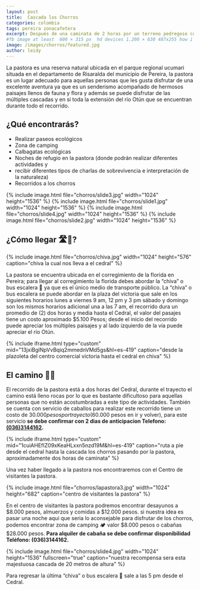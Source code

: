 ```yaml
---
layout: post
title:  Cascada los Chorros
categories: colombia 
tags: pereira zonacafetera
excerpt: Después de una caminata de 2 horas por un terreno pedregoso con el río Otún al costado se llega a esta hermosa cascada de 20 metros de altura, este tesoro  se encuentra oculto en el Santuario de Fauna y Flora Otún Quimbaya, vale la pena visitarla!!.
#fb image at least  600 × 315 px  hd devices 1.200 × 630 487x255 how i see it
image: /images/chorros/featured.jpg
author: leidy
---
```

La pastora es una reserva natural ubicada en el parque regional ucumari situada en el departamento de Risaralda del municipio de Pereira, la pastora es un lugar adecuado para aquellas personas que les gusta disfrutar de una excelente aventura ya que es un senderismo acompañado de hermosos paisajes llenos de fauna y flora y además se puede disfrutar de las múltiples cascadas y en si toda la extensión del río Otún que se encuentran durante todo el recorrido.
 
## ¿Qué encontrarás?
* Realizar paseos ecológicos
* Zona de camping
* Calbagatas ecológicas
* Noches de refugio en la pastora (donde podrán realizar diferentes actividades y
* recibir diferentes tipos de charlas de sobrevivencia e interpretación de la naturaleza)
* Recorridos a los chorros

<amp-carousel 
    width="1024"
    height="1500"
    layout="responsive"
    type="slides"
    autoplay
    delay="2000">
    {% include image.html 
        file="chorros/slide3.jpg" 
        width="1024"
        height="1536"
    %} 
    {% include image.html 
        file="chorros/slide1.jpg" 
        width="1024"
        height="1536"
    %} 
    {% include image.html 
        file="chorros/slide4.jpg" 
        width="1024"
        height="1536"
    %} 
    {% include image.html 
        file="chorros/slide2.jpg" 
        width="1024"
        height="1536"
    %} 
</amp-carousel>

## ¿Cómo llegar 🛣🚌?

{% include image.html 
    file="chorros/chiva.jpg" 
    width="1024"
    height="576"
    caption="chiva la cual nos lleva a el cedral"
%} 

La pastora se encuentra ubicada en el corregimiento de la florida en Pereira; para llegar al corregimiento la florida debes abordar la “chiva” o bus escalera 🚌 ya que es el único medio de transporte público. La “chiva” o bus escalera se puede abordar en la plaza del victoria que sale en los siguientes horarios lunes a viernes 9 am, 12 pm y 3 pm sábado y domingo son los mismos horarios adicional una a las 7 am, el recorrido dura un promedio de (2) dos horas y media hasta el Cedral, el valor del pasajes tiene un costo aproximado $5.100 Pesos; desde el inicio del recorrido puede apreciar los múltiples paisajes y al lado izquierdo de la vía puede apreciar el río Otún.

{% include iframe.html
    type="custom"
    mid="13jxiBglNpVvBqiq2mmednVMd5gs&hl=es-419"
    caption="desde  la plazoleta del centro comercial victoria hasta el cedral en chiva"
%}

## El camino 🏃🏽

El recorrido de la pastora está a dos horas del Cedral, durante el trayecto el camino está lleno rocas por lo que es bastante dificultoso para aquellas personas que no están acostumbradas a este tipo de actividades. También se cuenta con servicio de caballos para realizar este recorrido tiene un costo de $30.000 pesos por trayecto ($60.000 pesos en ir y volver), para este servicio __se debe confirmar con 2 dias de anticipacion Telefono: <a href="tel:0363144162">(036)3144162</a>.__

{% include iframe.html
    type="custom"
    mid="1cuiAHEfIZ09xKeaHLxxn5nzd19M&hl=es-419"
    caption="ruta a pie desde el cedral hasta la cascada los chorros pasando por la pastora, aproximadamente dos horas de caminata"
%}

Una vez haber llegado a la pastora nos encontraremos con el Centro de visitantes la pastora.

{% include image.html 
    file="chorros/lapastora3.jpg" 
    width="1024"
    height="682"
    caption="centro de visitantes la pastora"
%} 

En el centro de visitantes la pastora podremos encontrar desayunos a $8.000  pesos, almuerzos y comidas a $12.000 pesos. si nuestra idea es pasar una noche aqui que seria lo aconsejable para disfrutar de los chorros, podemos encontrar zona de camping 🏕 valor $8.000 pesos o cabañas $28.000 pesos. __Para alquiler de cabaña se debe confirmar disponibilidad Teléfono: (036)3144162.__
 
{% include image.html 
    file="chorros/slide4.jpg" 
    width="1024"
    height="1536"
    fullscreen="true"
    caption="nuestra recompensa sera esta majestuosa cascada de 20 metros de altura"
%} 

 
Para regresar la última “chiva” o bus escalera 🚌 sale a las 5 pm desde el Cedral.

